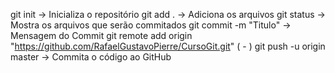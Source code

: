 <!-- Aprendendo a usar o Git -->
git init -> Inicializa o repositório
git add . -> Adiciona os arquivos
git status -> Mostra os arquivos que serão commitados
git commit -m "Titulo" -> Mensagem do Commit
git remote add origin "https://github.com/RafaelGustavoPierre/CursoGit.git" ( - )
git push -u origin master -> Commita o código ao GitHub